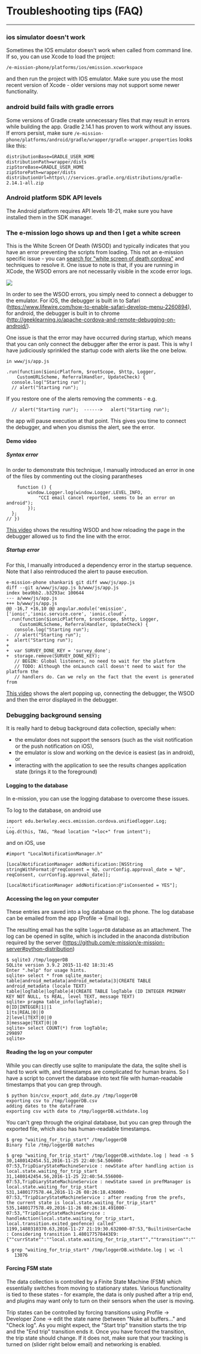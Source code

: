 # Troubleshooting tips (FAQ)
---

### ios simulator doesn't work ###

Sometimes the IOS emulator doesn't work when called from command line. If so, you can use Xcode to load
the project:

``
      /e-mission-phone/platforms/ios/emission.xcworkspace
``

and then run the project with IOS emulator.
Make sure you use the most recent version of Xcode - older versions may not support some newer functionality.

### android build fails with gradle errors ###

Some versions of Gradle create unnecessary files that may result in errors while building the app. Gradle 2.14.1 has proven to work without any issues.
If errors persist, make sure 
``
	  /e-mission-phone/platforms/android/gradle/wrapper/gradle-wrapper.properties
``
looks like this:
```
distributionBase=GRADLE_USER_HOME
distributionPath=wrapper/dists
zipStoreBase=GRADLE_USER_HOME
zipStorePath=wrapper/dists
distributionUrl=https\://services.gradle.org/distributions/gradle-2.14.1-all.zip
```
### Android platform SDK API levels ###

The Android platform requires API levels 18-21, make sure you have installed them in the SDK manager.

### The e-mission logo shows up and then I get a white screen ###

This is the White Screen Of Death (WSOD) and typically indicates that you have an error preventing the scripts from loading. This not an e-mission specific issue - you can [search for "white screen of death cordova"](https://duckduckgo.com/?q=white+screen+of+death+cordova&t=ffsb&ia=qa) and techniques to resolve it. One issue to note is that, if you are running in XCode, the WSOD errors are not necessarily visible in the xcode error logs.

![](https://files.gitter.im/e-mission/e-mission-phone/vNhn/thumb/Screen-Shot-2017-10-04-at-9.14.43-PM.png)

In order to see the WSOD errors, you simply need to connect a debugger to the emulator. For iOS, the debugger is built in to Safari (https://www.lifewire.com/how-to-enable-safari-develop-menu-2260894), for android, the debugger is built in to chrome (http://geeklearning.io/apache-cordova-and-remote-debugging-on-android/).

One issue is that the error may have occurred during startup, which means that you can only connect the debugger after the error is past. This is why I have judiciously sprinkled the startup code with alerts like the one below.

```
in www/js/app.js

.run(function($ionicPlatform, $rootScope, $http, Logger,
    CustomURLScheme, ReferralHandler, UpdateCheck) {
  console.log("Starting run");
  // alert("Starting run");
```

If you restore one of the alerts removing the comments - e.g.

```
  // alert("Starting run");  ------>   alert("Starting run");
```

the app will pause execution at that point. This gives you time to connect the debugger, and when you dismiss the alert, see the error.

#### Demo video ####

##### Syntax error #####
In order to demonstrate this technique, I manually introduced an error in one of the files by commenting out the closing parantheses

```
    function () {
        window.Logger.log(window.Logger.LEVEL_INFO,
            "CCI email cancel reported, seems to be an error on android");
        });
  };
// })
```
    
[This video](http://cs.berkeley.edu/~shankari/syntax_error_wsod.mov) shows the resulting WSOD and how reloading the page in the debugger allowed us to find the line with the error.

##### Startup error #####

For this, I manually introduced a dependency error in the startup sequence. Note that I also reintroduced the alert to pause execution.

```
e-mission-phone shankari$ git diff www/js/app.js
diff --git a/www/js/app.js b/www/js/app.js
index bea9bb2..b3293ac 100644
--- a/www/js/app.js
+++ b/www/js/app.js
@@ -16,7 +16,10 @@ angular.module('emission', ['ionic','ionic.service.core', 'ionic.cloud',
 .run(function($ionicPlatform, $rootScope, $http, Logger,
     CustomURLScheme, ReferralHandler, UpdateCheck) {
   console.log("Starting run");
-  // alert("Starting run");
+  alert("Starting run");
+
+  var SURVEY_DONE_KEY = 'survey_done';
+  storage.remove(SURVEY_DONE_KEY);
   // BEGIN: Global listeners, no need to wait for the platform
   // TODO: Although the onLaunch call doesn't need to wait for the platform the
   // handlers do. Can we rely on the fact that the event is generated from
```

[This video](http://cs.berkeley.edu/~shankari/bad_dependency_wsod.mov) shows the alert popping up, connecting the debugger, the WSOD and then the error displayed in the debugger.

### Debugging background sensing ###

It is really hard to debug background data collection, specially when:
- the emulator does not support the sensors (such as the visit notification or the push notification on iOS),
- the emulator is slow and working on the device is easiest (as in android), or 
- interacting with the application to see the results changes application state (brings it to the foreground)

#### Logging to the database #### 

In e-mission, you can use the logging database to overcome these issues.

To log to the database, on android use 

```
import edu.berkeley.eecs.emission.cordova.unifiedlogger.Log;
...
Log.d(this, TAG, "Read location "+loc+" from intent");
```

and on iOS, use 

```
#import "LocalNotificationManager.h"

[LocalNotificationManager addNotification:[NSString stringWithFormat:@"reqConsent = %@, currConfig.approval_date = %@", reqConsent, currConfig.approval_date]];

[LocalNotificationManager addNotification:@"isConsented = YES"];
```

#### Accessing the log on your computer ####
These entries are saved into a log database on the phone. The log database can be emailed from the app (Profile -> Email log).

The resulting email has the sqlite `loggerDB` database as an attachment. The log can be opened in sqlite, which is included in the anaconda distribution required by the server (https://github.com/e-mission/e-mission-server#python-distribution)

```
$ sqlite3 /tmp/loggerDB
SQLite version 3.9.2 2015-11-02 18:31:45
Enter ".help" for usage hints.
sqlite> select * from sqlite_master;
table|android_metadata|android_metadata|3|CREATE TABLE android_metadata (locale TEXT)
table|logTable|logTable|4|CREATE TABLE logTable (ID INTEGER PRIMARY KEY NOT NULL, ts REAL, level TEXT, message TEXT)
sqlite> pragma table_info(logTable);
0|ID|INTEGER|1||1
1|ts|REAL|0||0
2|level|TEXT|0||0
3|message|TEXT|0||0
sqlite> select COUNT(*) from logTable;
299897
sqlite>
```

#### Reading the log on your computer ####

While you can directly use sqlite to manipulate the data, the sqlite shell is
hard to work with, and timestamps are complicated for human brains. So I have a
script to convert the database into text file with human-readable timestamps
that you can grep through.

```
$ python bin/csv_export_add_date.py /tmp/loggerDB
exporting csv to /tmp/loggerDB.csv
adding dates to the dataframe
exporting csv with date to /tmp/loggerDB.withdate.log
```

You can't grep through the original database, but you can grep through the
exported file, which also has human-readable timestamps.

```
$ grep "waiting_for_trip_start" /tmp/loggerDB
Binary file /tmp/loggerDB matches

$ grep "waiting_for_trip_start" /tmp/loggerDB.withdate.log | head -n 5
30,1480142454.51,2016-11-25 22:40:54.506000-07:53,TripDiaryStateMachineService : newState after handling action is local.state.waiting_for_trip_start
31,1480142454.56,2016-11-25 22:40:54.556000-07:53,TripDiaryStateMachineService : newState saved in prefManager is local.state.waiting_for_trip_start
531,1480177578.44,2016-11-26 08:26:18.436000-07:53,"TripDiaryStateMachineService : after reading from the prefs, the current state is local.state.waiting_for_trip_start"
535,1480177578.49,2016-11-26 08:26:18.491000-07:53,"TripDiaryStateMachineService : handleAction(local.state.waiting_for_trip_start, local.transition.exited_geofence) called"
1199,1480310370.63,2016-11-27 21:19:30.632000-07:53,"BuiltinUserCache : Considering transition 1.480177578443E9: {""currState"":""local.state.waiting_for_trip_start"",""transition"":""local.transition.exited_geofence""}"

$ grep "waiting_for_trip_start" /tmp/loggerDB.withdate.log | wc -l
   13076
```

#### Forcing FSM state ####
The data collection is controlled by a Finite State Machine (FSM) which essentially switches from moving to stationary states. Various functionality is tied to these states - for example, the data is only pushed after a trip end, and plugins may want only to turn on their sensors when the user is moving.

Trip states can be controlled by forcing transitions using Profile -> Developer Zone -> edit the state name (between "Nuke all buffers..." and "Check log". As you might expect, the "Start trip" transition starts the trip and the "End trip" transition ends it. Once you have forced the transition, the trip state should change. If it does not, make sure that your tracking is turned on (slider right below email) and networking is enabled. 